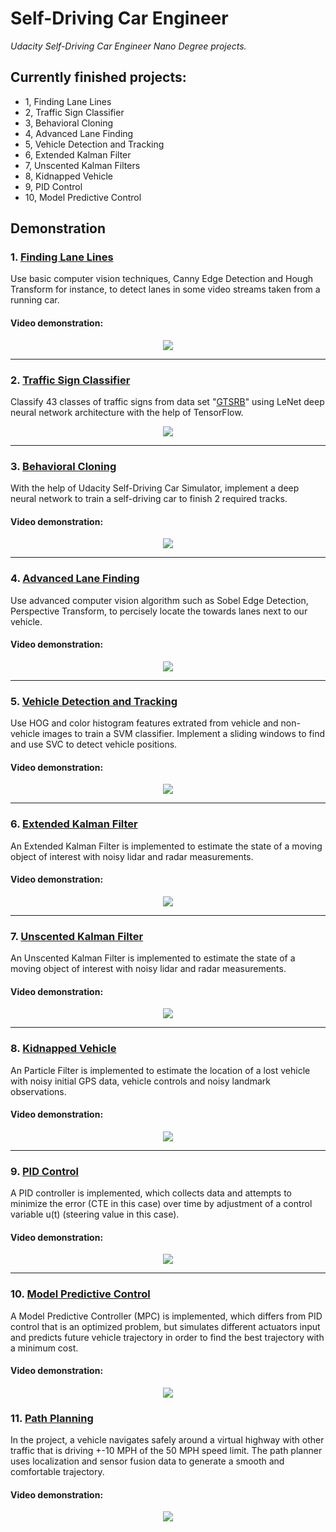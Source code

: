 # **Self-Driving Car Engineer**
*Udacity Self-Driving Car Engineer Nano Degree projects.*

## Currently finished projects:
- 1, Finding Lane Lines
- 2, Traffic Sign Classifier
- 3, Behavioral Cloning
- 4, Advanced Lane Finding
- 5, Vehicle Detection and Tracking
- 6, Extended Kalman Filter
- 7, Unscented Kalman Filters
- 8, Kidnapped Vehicle
- 9, PID Control
- 10, Model Predictive Control

## Demonstration


### 1. [Finding Lane Lines](https://github.com/ObinnaNdbs/Udacity-Self-Driving-Car-Engineer/tree/main/P1-Finding-Lane-Lines)
Use basic computer vision techniques, Canny Edge Detection and Hough Transform for instance, to detect lanes in some video streams taken from a running car.

#### Video demonstration:
<p align="center">
  	<a href="https://www.youtube.com/watch?v=2c6CT6QxEBI&ab_channel=ObinnaNdubuisi">
  		<img src="./demonstration/P1.gif"/>
	</a>
</p>

---
### 2. [Traffic Sign Classifier](https://github.com/ObinnaNdbs/Udacity-Self-Driving-Car-Engineer/tree/main/P2-Traffic-Sign-Classifier)
Classify 43 classes of traffic signs from data set "[GTSRB](http://benchmark.ini.rub.de/)" using LeNet deep neural network architecture with the help of TensorFlow.

<p align="center">
  	<img src="./demonstration/P2.png"/>
</p>

---
### 3. [Behavioral Cloning](https://github.com/ObinnaNdbs/Udacity-Self-Driving-Car-Engineer/tree/main/P3-Behavioral-Cloning)
With the help of Udacity Self-Driving Car Simulator, implement a deep neural network to train a self-driving car to finish 2 required tracks.

#### Video demonstration:
<p align="center">
  	<a href="https://www.youtube.com/watch?v=r7AgQfBCMdU&ab_channel=ObinnaNdubuisi">
  		<img src="./demonstration/P3.gif"/>
	</a>
</p>

---
### 4. [Advanced Lane Finding](https://github.com/ObinnaNdbs/Udacity-Self-Driving-Car-Engineer/tree/main/P4-Advanced-Lane-Finding)
Use advanced computer vision algorithm such as Sobel Edge Detection, Perspective Transform, to percisely locate the towards lanes next to our vehicle.

#### Video demonstration:
<p align="center">
  	<a href="https://www.youtube.com/watch?v=gIOipE0Pr2M&ab_channel=ObinnaNdubuisi">
  		<img src="./demonstration/P4.gif"/>
	</a>
</p>

---
### 5. [Vehicle Detection and Tracking](https://github.com/ObinnaNdbs/Udacity-Self-Driving-Car-Engineer/tree/main/P5-Vehicle-Detection-And-Tracking)
Use HOG and color histogram features extrated from vehicle and non-vehicle images to train a SVM classifier. Implement a sliding windows to find and use SVC to detect vehicle positions.

#### Video demonstration:
<p align="center">
  	<a href="https://www.youtube.com/watch?v=gIOipE0Pr2M&ab_channel=ObinnaNdubuisi">
  		<img src="./demonstration/p5.gif"/>
	</a>
</p>

---
### 6. [Extended Kalman Filter](https://github.com/ObinnaNdbs/Udacity-Self-Driving-Car-Engineer/tree/main/P6-Extended-Kalman-Filter)
An Extended Kalman Filter is implemented to estimate the state of a moving object of interest with noisy lidar and radar measurements.

#### Video demonstration:
<p align="center">
  	<a href="https://www.youtube.com/watch?v=ULZ4CG-_vH4&ab_channel=ObinnaNdubuisi">
  		<img src="./demonstration/p6.gif"/>
	</a>
</p>

---
### 7. [Unscented Kalman Filter](https://github.com/ObinnaNdbs/Udacity-Self-Driving-Car-Engineer/tree/main/P7-Unscented-Kalman-Filter)
An Unscented Kalman Filter is implemented to estimate the state of a moving object of interest with noisy lidar and radar measurements.

#### Video demonstration:
<p align="center">
  	<a href="https://youtu.be/F7sMPR5R4yI">
  		<img src="./demonstration/p7.gif"/>
	</a>
</p>

---
### 8. [Kidnapped Vehicle](https://github.com/ObinnaNdbs/Udacity-Self-Driving-Car-Engineer/tree/main/P8-Kidnapped-Vehicle)
An Particle Filter is implemented to estimate the location of a lost vehicle with noisy initial GPS data, vehicle controls and noisy landmark observations.

#### Video demonstration:
<p align="center">
  	<a href="https://youtu.be/fUX9pNs2IIY">
  		<img src="./demonstration/p8.gif"/>
	</a>
</p>

---
### 9. [PID Control](https://github.com/ObinnaNdbs/Udacity-Self-Driving-Car-Engineer/tree/main/P9-PID-Control)
A PID controller is implemented, which collects data and attempts to minimize the error (CTE in this case) over time by adjustment of a control variable u(t) (steering value in this case).

#### Video demonstration:
<p align="center">
  	<a href="https://youtu.be/-OvcFFYefM8">
  		<img src="./demonstration/p9.gif"/>
	</a>
</p>

---
### 10. [Model Predictive Control](https://github.com/ObinnaNdbs/Udacity-Self-Driving-Car-Engineer/tree/main/P10-MPC)
A Model Predictive Controller (MPC) is implemented, which differs from PID control that is an optimized problem, but simulates different actuators input and predicts future vehicle trajectory in order to find the best trajectory with a minimum cost.

#### Video demonstration:
<p align="center">
  	<a href="https://youtu.be/8qw0ykeOhuI">
  		<img src="./demonstration/p10.gif"/>
	</a>
</p>

### 11. [Path Planning](https://github.com/ObinnaNdbs/Udacity-Self-Driving-Car-Engineer/tree/main/P11-Path-Planning)

In the project, a vehicle navigates safely around a virtual highway with other traffic that is driving +-10 MPH of the 50 MPH speed limit. The path planner uses localization and sensor fusion data to generate a smooth and comfortable trajectory.

#### Video demonstration:

<p align="center">
  	<a href="https://youtu.be/PJqq0DKkakM">
  		<img src="./demonstration/p11.gif"/>
	</a>
</p>

